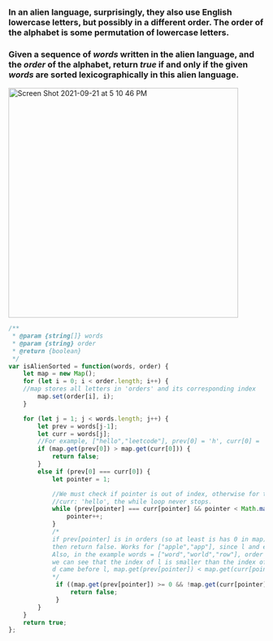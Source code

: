 ### In an alien language, surprisingly, they also use English lowercase letters, but possibly in a different order. The order of the alphabet is some permutation of lowercase letters.

### Given a sequence of _words_ written in the alien language, and the _order_ of the alphabet, return _true_ if and only if the given _words_ are sorted lexicographically in this alien language.

<img width="452" alt="Screen Shot 2021-09-21 at 5 10 46 PM" src="https://user-images.githubusercontent.com/37787994/134263594-91f0f841-cfea-4652-82f1-80381df79590.png">

```Javascript
/**
 * @param {string[]} words
 * @param {string} order
 * @return {boolean}
 */
var isAlienSorted = function(words, order) {
    let map = new Map();
    for (let i = 0; i < order.length; i++) {
    //map stores all letters in 'orders' and its corresponding index
        map.set(order[i], i);
    }

    for (let j = 1; j < words.length; j++) {
        let prev = words[j-1];
        let curr = words[j];
        //For example, ["hello","leetcode"], prev[0] = 'h', curr[0] = 'l', and l cannot come before h
        if (map.get(prev[0]) > map.get(curr[0])) {
            return false;
        }
        else if (prev[0] === curr[0]) {
            let pointer = 1;

            //We must check if pointer is out of index, otherwise for test case like prev: 'hello'
            //curr: 'hello', the while loop never stops.
            while (prev[pointer] === curr[pointer] && pointer < Math.max(curr.length, prev.length)) {
                pointer++;
            }
            /*
            if prev[pointer] is in orders (so at least is has 0 in map), but curr[pointer] is not in order,
            then return false. Works for ["apple","app"], since l and e is not in map
            Also, in the example words = ["word","world","row"], order = "worldabcefghijkmnpqstuvxyz",
            we can see that the index of l is smaller than the index of d. But should be vice versa since
            d came before l, map.get(prev[pointer]) < map.get(curr[pointer] is correct.
            */
             if ((map.get(prev[pointer]) >= 0 && !map.get(curr[pointer])) || map.get(prev[pointer]) > map.get(curr[pointer])) {
                 return false;
             }
        }
    }
    return true;
};
```
